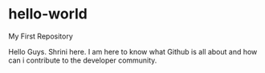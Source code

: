 # hello-world
My First Repository

Hello Guys. Shrini here. I am here to know what Github is all about and how can i contribute to the developer community.

